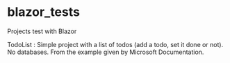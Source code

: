 # blazor_tests
Projects test with Blazor

TodoList : Simple project with a list of todos (add a todo, set it done or not). No databases. From the example given by Microsoft Documentation.